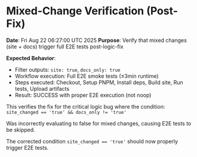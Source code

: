 # Mixed-Change Verification (Post-Fix)

**Date**: Fri Aug 22 06:27:00 UTC 2025
**Purpose**: Verify that mixed changes (site + docs) trigger full E2E tests post-logic-fix

**Expected Behavior**: 
- Filter outputs: `site: true`, `docs_only: true`
- Workflow execution: Full E2E smoke tests (≤3min runtime)
- Steps executed: Checkout, Setup PNPM, Install deps, Build site, Run tests, Upload artifacts
- Result: SUCCESS with proper E2E execution (not noop)

This verifies the fix for the critical logic bug where the condition:
`site_changed == 'true' && docs_only != 'true'`

Was incorrectly evaluating to false for mixed changes, causing E2E tests to be skipped.

The corrected condition `site_changed == 'true'` should now properly trigger E2E tests.